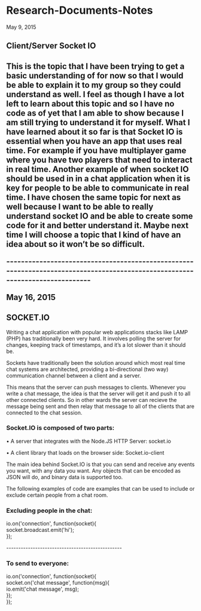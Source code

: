 # Research-Documents-Notes

<p>May 9, 2015</p>
<h2>Client/Server Socket IO<h2>
<p>This is the topic that I have been trying to get a basic understanding of for now so that I would be able to explain it to my group so they could understand as well. I feel as though I have a lot left to learn about this topic and so I have no code as of yet that I am able to show because I am still trying to understand it for myself. What I have learned about it so far is that Socket IO is essential when you have an app that uses real time. For example if you have multiplayer game where you have two players that need to interact in real time. Another example of when socket IO should be used in in a chat application when it is key for people to be able to communicate in real time. I have chosen the same topic for next as well because I want to be able to really understand socket IO and be able to create some code for it and better understand it. Maybe next time I will choose a topic that I kind of have an idea about so it won’t be so difficult.</p>
-----------------------------------------------------------------------------------------------------------------------------<br>

<p>May 16, 2015</p>
<h2>SOCKET.IO</h2>
<p>Writing a chat application with popular web applications stacks like LAMP (PHP) has traditionally been very hard. It involves polling the server for changes, keeping track of timestamps, and it’s a lot slower than it should be.</p>

<p>Sockets have traditionally been the solution around which most real time chat systems are architected, providing a bi-directional (two way) communication channel between a client and a server.</p>

<p>This means that the server can push messages to clients. Whenever you write a chat message, the idea is that the server will get it and push it to all other connected clients. So in other wards the server can recieve the message being sent and then relay that message to all of the clients that are connected to the chat session.</p>

<h3>Socket.IO is composed of two parts:</h3>
<p>•	A server that integrates with the Node.JS HTTP Server: socket.io</p>
<p>•	A client library that loads on the browser side: Socket.io-client</p>

<p>The main idea behind Socket.IO is that you can send and receive any events you want, with any data you want. Any objects that can be encoded as JSON will do, and binary data is supported too.</p>

<p>The following examples of code are examples that can be used to include or exclude certain people from a chat room.</p>

<h3>Excluding people in the chat:</h3>
  <p>io.on('connection', function(socket){<br>
  socket.broadcast.emit('hi');<br>
  });
  </p>
------------------------------------------------
<h3>To send to everyone:</h3>
  <p>io.on('connection', function(socket){<br>
  socket.on('chat message', function(msg){<br>
    io.emit('chat message', msg);<br>
  });<br>
});</p>

